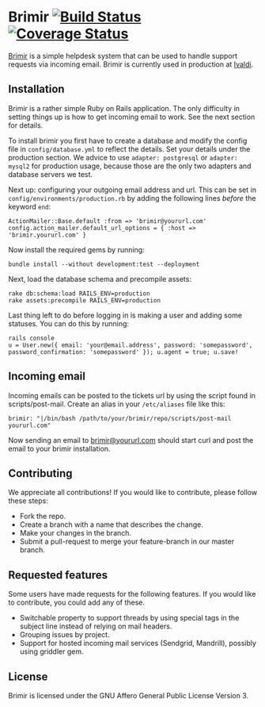 Brimir [![Build Status](https://travis-ci.org/ivaldi/brimir.png)](https://travis-ci.org/ivaldi/brimir) [![Coverage Status](https://coveralls.io/repos/ivaldi/brimir/badge.png)](https://coveralls.io/r/ivaldi/brimir)
======
[Brimir](http://getbrimir.com/) is a simple helpdesk system that can be used to handle support requests
via incoming email. Brimir is currently used in production at [Ivaldi](http://ivaldi.nl/).

Installation
------------
Brimir is a rather simple Ruby on Rails application. The only difficulty in setting things up is how to get incoming email to work. See the next section for details.

To install brimir you first have to create a database and modify the config file in `config/database.yml` to reflect the details. Set your details under the production section. We advice to use `adapter: postgresql` or `adapter: mysql2` for production usage, because those are the only two adapters and database servers we test.

Next up: configuring your outgoing email address and url. This can be set in `config/environments/production.rb` by adding the following lines *before* the keyword `end`:

    ActionMailer::Base.default :from => 'brimir@yoururl.com'
	config.action_mailer.default_url_options = { :host => 'brimir.yoururl.com' }

Now install the required gems by running:

    bundle install --without development:test --deployment

Next, load the database schema and precompile assets:

    rake db:schema:load RAILS_ENV=production
    rake assets:precompile RAILS_ENV=production

Last thing left to do before logging in is making a user and adding some statuses. You can do this by running:

    rails console
    u = User.new({ email: 'your@email.address', password: 'somepassword', password_confirmation: 'somepassword' }); u.agent = true; u.save!

Incoming email
--------------
Incoming emails can be posted to the tickets url by using the script found in scripts/post-mail. Create an alias in your `/etc/aliases` file like this:

    brimir: "|/bin/bash /path/to/your/brimir/repo/scripts/post-mail yoururl.com"

Now sending an email to brimir@yoururl.com should start curl and post the email to your brimir installation.

Contributing
------------
We appreciate all contributions! If you would like to contribute, please follow these steps:
- Fork the repo.
- Create a branch with a name that describes the change.
- Make your changes in the branch.
- Submit a pull-request to merge your feature-branch in our master branch.

Requested features
------------------
Some users have made requests for the following features. If you would like to contribute, you could add any of these.
- Switchable property to support threads by using special tags in the subject line instead of relying on mail headers.
- Grouping issues by project.
- Support for hosted incoming mail services (Sendgrid, Mandrill), possibly using griddler gem.

License
-------
Brimir is licensed under the GNU Affero General Public License Version 3.
